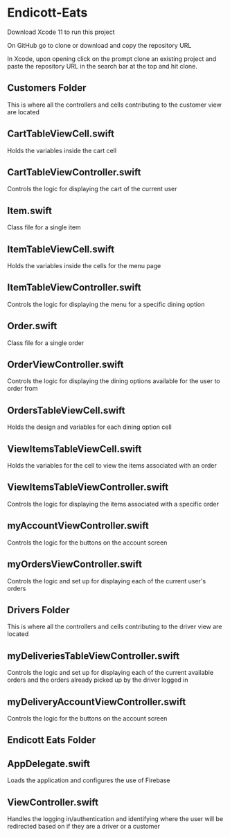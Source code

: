 # Endicott-Eats

Download Xcode 11 to run this project

On GitHub go to clone or download and copy the repository URL

In Xcode, upon opening click on the prompt clone an existing project and paste the repository URL in the search bar at the top and hit clone.

## Customers Folder
This is where all the controllers and cells contributing to the customer view are located

  ## CartTableViewCell.swift
  Holds the variables inside the cart cell
  
  ## CartTableViewController.swift
  Controls the logic for displaying the cart of the current user
  
  ## Item.swift
  Class file for a single item
  
  ## ItemTableViewCell.swift
  Holds the variables inside the cells for the menu page
  
  ## ItemTableViewController.swift
  Controls the logic for displaying the menu for a specific dining option
  
  ## Order.swift
  Class file for a single order
  
  ## OrderViewController.swift
  Controls the logic for displaying the dining options available for the user to order from
  
  ## OrdersTableViewCell.swift
  Holds the design and variables for each dining option cell
  
  ## ViewItemsTableViewCell.swift
  Holds the variables for the cell to view the items associated with an order
  
  ## ViewItemsTableViewController.swift
  Controls the logic for displaying the items associated with a specific order
  
  ## myAccountViewController.swift
  Controls the logic for the buttons on the account screen 
  
  ## myOrdersViewController.swift
  Controls the logic and set up for displaying each of the current user's orders
  
## Drivers Folder
This is where all the controllers and cells contributing to the driver view are located

  ## myDeliveriesTableViewController.swift
  Controls the logic and set up for displaying each of the current available orders and the orders already picked up by the driver logged in
  
  ## myDeliveryAccountViewController.swift
  Controls the logic for the buttons on the account screen
  
## Endicott Eats Folder

  ## AppDelegate.swift
  Loads the application and configures the use of Firebase
  
  ## ViewController.swift
  Handles the logging in/authentication and identifying where the user will be redirected based on if they are a driver or a customer
  

